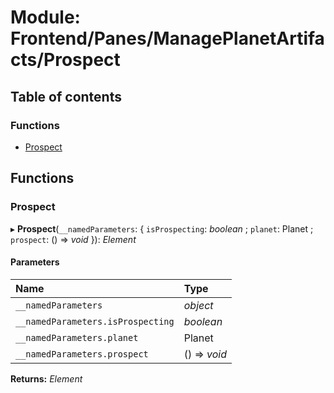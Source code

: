 # Module: Frontend/Panes/ManagePlanetArtifacts/Prospect

## Table of contents

### Functions

- [Prospect](frontend_panes_manageplanetartifacts_prospect.md#prospect)

## Functions

### Prospect

▸ **Prospect**(`__namedParameters`: { `isProspecting`: _boolean_ ; `planet`: Planet ; `prospect`: () => _void_ }): _Element_

#### Parameters

| Name                              | Type         |
| :-------------------------------- | :----------- |
| `__namedParameters`               | _object_     |
| `__namedParameters.isProspecting` | _boolean_    |
| `__namedParameters.planet`        | Planet       |
| `__namedParameters.prospect`      | () => _void_ |

**Returns:** _Element_
